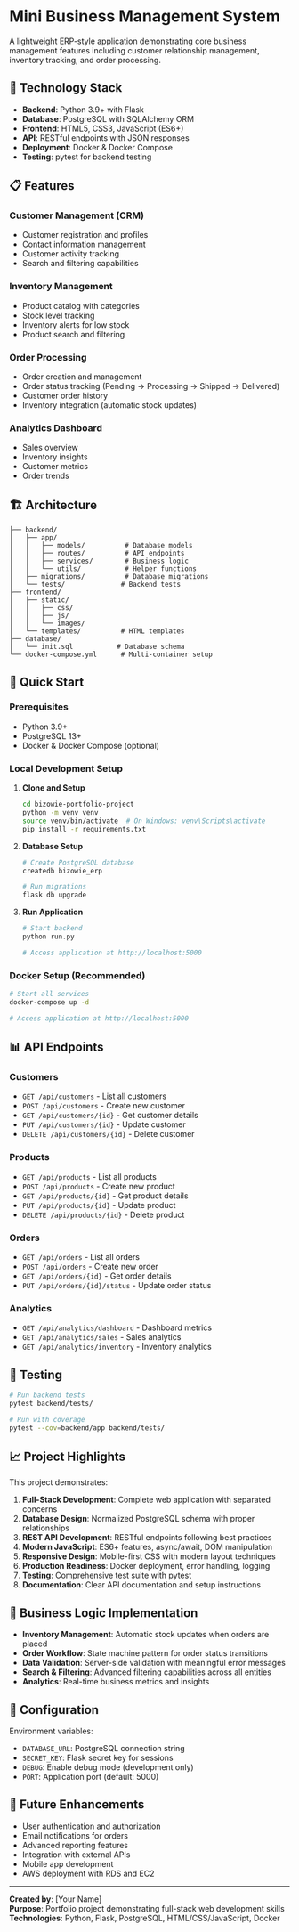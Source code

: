 # Mini Business Management System

A lightweight ERP-style application demonstrating core business management features including customer relationship management, inventory tracking, and order processing.

## 🚀 Technology Stack

- **Backend**: Python 3.9+ with Flask
- **Database**: PostgreSQL with SQLAlchemy ORM
- **Frontend**: HTML5, CSS3, JavaScript (ES6+)
- **API**: RESTful endpoints with JSON responses
- **Deployment**: Docker & Docker Compose
- **Testing**: pytest for backend testing

## 📋 Features

### Customer Management (CRM)
- Customer registration and profiles
- Contact information management
- Customer activity tracking
- Search and filtering capabilities

### Inventory Management
- Product catalog with categories
- Stock level tracking
- Inventory alerts for low stock
- Product search and filtering

### Order Processing
- Order creation and management
- Order status tracking (Pending → Processing → Shipped → Delivered)
- Customer order history
- Inventory integration (automatic stock updates)

### Analytics Dashboard
- Sales overview
- Inventory insights
- Customer metrics
- Order trends

## 🏗️ Architecture

```
├── backend/
│   ├── app/
│   │   ├── models/          # Database models
│   │   ├── routes/          # API endpoints
│   │   ├── services/        # Business logic
│   │   └── utils/           # Helper functions
│   ├── migrations/          # Database migrations
│   └── tests/              # Backend tests
├── frontend/
│   ├── static/
│   │   ├── css/
│   │   ├── js/
│   │   └── images/
│   └── templates/          # HTML templates
├── database/
│   └── init.sql           # Database schema
└── docker-compose.yml      # Multi-container setup
```

## 🚀 Quick Start

### Prerequisites
- Python 3.9+
- PostgreSQL 13+
- Docker & Docker Compose (optional)

### Local Development Setup

1. **Clone and Setup**
   ```bash
   cd bizowie-portfolio-project
   python -m venv venv
   source venv/bin/activate  # On Windows: venv\Scripts\activate
   pip install -r requirements.txt
   ```

2. **Database Setup**
   ```bash
   # Create PostgreSQL database
   createdb bizowie_erp
   
   # Run migrations
   flask db upgrade
   ```

3. **Run Application**
   ```bash
   # Start backend
   python run.py
   
   # Access application at http://localhost:5000
   ```

### Docker Setup (Recommended)

```bash
# Start all services
docker-compose up -d

# Access application at http://localhost:5000
```

## 📊 API Endpoints

### Customers
- `GET /api/customers` - List all customers
- `POST /api/customers` - Create new customer
- `GET /api/customers/{id}` - Get customer details
- `PUT /api/customers/{id}` - Update customer
- `DELETE /api/customers/{id}` - Delete customer

### Products
- `GET /api/products` - List all products
- `POST /api/products` - Create new product
- `GET /api/products/{id}` - Get product details
- `PUT /api/products/{id}` - Update product
- `DELETE /api/products/{id}` - Delete product

### Orders
- `GET /api/orders` - List all orders
- `POST /api/orders` - Create new order
- `GET /api/orders/{id}` - Get order details
- `PUT /api/orders/{id}/status` - Update order status

### Analytics
- `GET /api/analytics/dashboard` - Dashboard metrics
- `GET /api/analytics/sales` - Sales analytics
- `GET /api/analytics/inventory` - Inventory analytics

## 🧪 Testing

```bash
# Run backend tests
pytest backend/tests/

# Run with coverage
pytest --cov=backend/app backend/tests/
```

## 📈 Project Highlights

This project demonstrates:

1. **Full-Stack Development**: Complete web application with separated concerns
2. **Database Design**: Normalized PostgreSQL schema with proper relationships
3. **REST API Development**: RESTful endpoints following best practices
4. **Modern JavaScript**: ES6+ features, async/await, DOM manipulation
5. **Responsive Design**: Mobile-first CSS with modern layout techniques
6. **Production Readiness**: Docker deployment, error handling, logging
7. **Testing**: Comprehensive test suite with pytest
8. **Documentation**: Clear API documentation and setup instructions

## 💼 Business Logic Implementation

- **Inventory Management**: Automatic stock updates when orders are placed
- **Order Workflow**: State machine pattern for order status transitions
- **Data Validation**: Server-side validation with meaningful error messages
- **Search & Filtering**: Advanced filtering capabilities across all entities
- **Analytics**: Real-time business metrics and insights

## 🔧 Configuration

Environment variables:
- `DATABASE_URL`: PostgreSQL connection string
- `SECRET_KEY`: Flask secret key for sessions
- `DEBUG`: Enable debug mode (development only)
- `PORT`: Application port (default: 5000)

## 📝 Future Enhancements

- User authentication and authorization
- Email notifications for orders
- Advanced reporting features
- Integration with external APIs
- Mobile app development
- AWS deployment with RDS and EC2

---

**Created by**: [Your Name]  
**Purpose**: Portfolio project demonstrating full-stack web development skills  
**Technologies**: Python, Flask, PostgreSQL, HTML/CSS/JavaScript, Docker 
